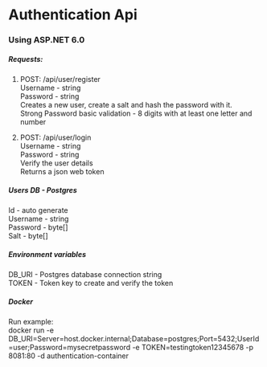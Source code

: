 # Authentication Api
### Using ASP.NET 6.0
##### Requests:
1. POST: /api/user/register <br />
Username - string <br />
Password - string <br />
Creates a new user, create a salt and hash the password with it. <br />
Strong Password basic validation - 8 digits with at least one letter and number

2. POST: /api/user/login <br />
Username - string <br />
Password - string <br />
Verify the user details <br />
Returns a json web token

##### Users DB - Postgres
Id - auto generate <br />
Username - string <br />
Password - byte[] <br />
Salt - byte[] 

##### Environment variables
DB_URI - Postgres database connection string <br />
TOKEN - Token key to create and verify the token <br />

##### Docker
Run example: <br />
docker run -e DB_URI=Server=host.docker.internal;Database=postgres;Port=5432;UserId=user;Password=mysecretpassword -e TOKEN=testingtoken12345678 -p 8081:80 -d authentication-container
